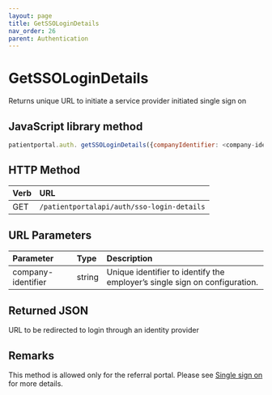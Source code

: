 ```yaml
---
layout: page
title: GetSSOLoginDetails
nav_order: 26
parent: Authentication
---
```


# GetSSOLoginDetails

Returns unique URL to initiate a service provider initiated single sign on

## JavaScript library method

```javascript
patientportal.auth. getSSOLoginDetails({companyIdentifier: <company-identifier>});
```

## HTTP Method

| Verb | URL                                               |
|:-----|:--------------------------------------------------|
| GET | `/patientportalapi/auth/sso-login-details` |

## URL Parameters

| Parameter | Type   | Description                                                 |
|:----------|:-------|:------------------------------------------------------------|
| company-identifier | string | Unique identifier to identify the employer’s single sign on configuration. |

## Returned JSON

URL to be redirected to login through an identity provider

## Remarks

This method is allowed only for the referral portal. Please see [Single sign on](#_Single_sign-on) for more details.
